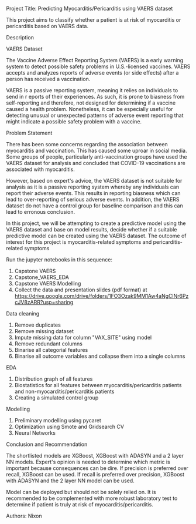 Project Title: Predicting Myocarditis/Pericarditis using VAERS dataset

This project aims to classify whether a patient is at risk of myocarditis or pericarditis
based on VAERS data.

Description

VAERS Dataset

The Vaccine Adverse Effect Reporting System (VAERS) is a early warning system to detect
possible safety problems in U.S.-licensed vaccines. VAERS accepts and analyzes reports of
adverse events (or side effects) after a person has received a vaccination.

VAERS is a passive reporting system, meaning it relies on individuals to send in r
eports of their experiences. As such, it is prone to biasness from self-reporting and therefore,
not designed for determining if a vaccine caused a health problem. Nonetheless, it can be
especially useful for detecting unusual or unexpected patterns of adverse event reporting that
might indicate a possible safety problem with a vaccine.

Problem Statement

There has been some concerns regarding the association between myocarditis and vaccination.
This has caused some uproar in social media. Some groups of people, particularly anti-vaccination
groups have used the VAERS dataset for analysis and concluded that COVID-19 vaccinations are associated
with myocarditis.

However, based on expert's advice, the VAERS dataset is not suitable for analysis as it is a passive
reporting system whereby any individuals can report their adverse events. This results in reporting
biasness which can lead to over-reporting of serious adverse events. In addition, the VAERS dataset do
not have a control group for baseline comparison and this can lead to erronous conclusion.

In this project, we will be attempting to create a predictive model using the VAERS dataset and base
on model results, decide whether if a suitable predictive model can be created using the VAERS dataset. The
outcome of interest for this project is myocarditis-related symptoms and pericarditis-related symptoms

Run the jupyter notebooks in this sequence:

1. Capstone VAERS
2. Capstone_VAERS_EDA
3. Capstone VAERS Modelling
4. Collect the data and presentation slides (pdf format) at https://drive.google.com/drive/folders/1FO3Ozak9MM1Aw4aNgClNr6PzcJV8zARR?usp=sharing

Data cleaning

1. Remove duplicates
2. Remove missing dataset
3. Impute missing data for column "VAX_SITE" using model
4. Remove redundant columns
5. Binarise all categorial features
6. Binarise all outcome variables and collapse them into a single columns

EDA

1. Distribution graph of all features
2. Biostatistics for all features between myocarditis/pericarditis patients and
non-myocarditis/pericarditis patients
3. Creating a simulated control group

Modelling

1. Preliminary modelling using pycaret
2. Optimization using Smote and Gridsearch CV
3. Neural Networks

Conclusion and Recommendation

The shortlisted models are XGBoost, XGBoost with ADASYN and a 2 layer NN models.
Expert's opinion is needed to determine which metric is important because consequences
can be dire. If precision is preferred over recall, XGBoost can be used. If recall
is preferred over precision, XGBoost with ADASYN and the 2 layer NN model can be used.

Model can be deployed but should not be solely relied on. It is recommended to be
complemented with more robust laboratory test to determine if patient is truly
at risk of myocarditis/pericarditis.

Authors:
Nixon
